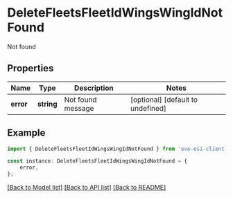 # DeleteFleetsFleetIdWingsWingIdNotFound

Not found

## Properties

Name | Type | Description | Notes
------------ | ------------- | ------------- | -------------
**error** | **string** | Not found message | [optional] [default to undefined]

## Example

```typescript
import { DeleteFleetsFleetIdWingsWingIdNotFound } from 'eve-esi-client-ts';

const instance: DeleteFleetsFleetIdWingsWingIdNotFound = {
    error,
};
```

[[Back to Model list]](../README.md#documentation-for-models) [[Back to API list]](../README.md#documentation-for-api-endpoints) [[Back to README]](../README.md)
